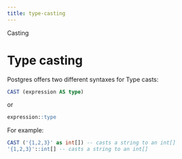 ```yaml
---
title: type-casting
---
```


Casting

# Type casting

Postgres offers two different syntaxes for Type casts:

```sql
CAST (expression AS type)
```

or

```sql
expression::type
```

For example:

```sql
CAST ('{1,2,3}' as int[]) -- casts a string to an int[]
'{1,2,3}'::int[] -- casts a string to an int[]
```
